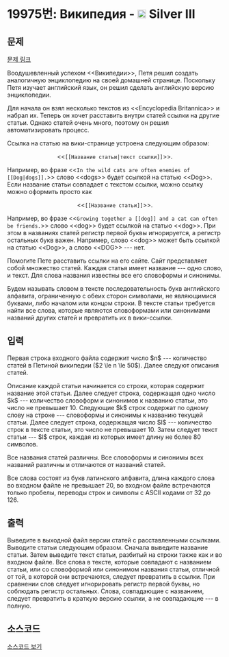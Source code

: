 # 19975번: Википедия - <img src="https://static.solved.ac/tier_small/8.svg" style="height:20px" /> Silver III

<!-- performance -->

<!-- 문제 제출 후 깃허브에 푸시를 했을 때 제출한 코드의 성능이 입력될 공간입니다.-->

<!-- end -->

## 문제

[문제 링크](https://boj.kr/19975)


<p>Воодушевленный успехом &lt;&lt;Википедии&gt;&gt;, Петя решил создать аналогичную энциклопедию на своей домашней странице. Поскольку Петя изучает английский язык, он решил сделать английскую версию энциклопедии.</p>

<p>Для начала он взял несколько текстов из &lt;&lt;Encyclopedia Britannica&gt;&gt; и набрал их. Теперь он хочет расставить внутри статей ссылки на другие статьи. Однако статей очень много, поэтому он решил автоматизировать процесс.</p>

<p>Ссылка на статью на вики-странице устроена следующим образом:&nbsp;</p>

<p style="text-align: center;">&lt;&lt;<code>[[Название статьи|текст ссылки]]</code>&gt;&gt;.</p>

<p>Например, во фразе &lt;&lt;<code>In the wild cats are often enemies of [[Dog|dogs]].</code>&gt;&gt; слово &lt;&lt;dogs&gt;&gt; будет ссылкой на статью &lt;&lt;Dog&gt;&gt;. Если название статьи совпадает с текстом ссылки, можно ссылку можно оформить просто как</p>

<p style="text-align: center;">&lt;&lt;<code>[[Название статьи]]</code>&gt;&gt;.</p>

<p>Например, во фразе &lt;&lt;<code>Growing together a [[dog]] and a cat can often be friends.</code>&gt;&gt; слово &lt;&lt;dog&gt;&gt; будет ссылкой на статью &lt;&lt;dog&gt;&gt;. При этом в названиях статей регистр первой буквы игнорируется, а регистр остальных букв важен. Например, слово &lt;&lt;dog&gt;&gt; может быть ссылкой на статью &lt;&lt;Dog&gt;&gt;, а слово &lt;&lt;DOG&gt;&gt; --- нет.</p>

<p>Помогите Пете расставить ссылки на его сайте. Сайт представляет собой множество статей. Каждая статья имеет название --- одно слово, и текст. Для слова названия известны все его словоформы и синонимы.</p>

<p>Будем называть словом в тексте последовательность букв английского алфавита, ограниченную с обеих сторон символами, не являющимися буквами, либо началом или концом строки. В тексте статьи требуется найти все слова, которые являются словоформами или синонимами названий других статей и превратить их в вики-ссылки.</p>



## 입력


<p>Первая строка входного файла содержит число $n$ --- количество статей в Петиной википедии ($2 \le n \le 50$). Далее следуют описания статей.</p>

<p>Описание каждой статьи начинается со строки, которая содержит название этой статьи. Далее следует строка, содержащая одно число $k$ --- количество словоформ и синонимов к названию статьи, это число не превышает 10. Следующие $k$ строк содержат по одному слову на строке --- словоформы и синонимы к названию текущей статьи. Далее следует строка, содержащая число $l$ --- количество строк в тексте статьи, это число не превышает 10. Затем следует текст статьи --- $l$ строк, каждая из которых имеет длину не более 80 символов.</p>

<p>Все названия статей различны. Все словоформы и синонимы всех названий различны и отличаются от названий статей.</p>

<p>Все слова состоят из букв латинского алфавита, длина каждого слова во входном файле не превышает 20, во входном файле встречаются только пробелы, переводы строк и символы с ASCII кодами от 32 до 126.</p>



## 출력


<p>Выведите в выходной файл версии статей с расставленными ссылками. Выводите статьи следующим образом. Сначала выведите название статьи. Затем выведите текст статьи, разбитый на строки также как и во входном файле. Все слова в тексте, которые совпадают с названием статьи, или со словоформой или синонимом названия статьи, отличной от той, в которой они встречаются, следует превратить в ссылки. При сравнении слов следует игнорировать регистр первой буквы, но соблюдать регистр остальных. Слова, совпадающие с названием, следует превратить в краткую версию ссылки, а не совпадающие --- в полную.</p>



## 소스코드

[소스코드 보기](Википедия.cpp)